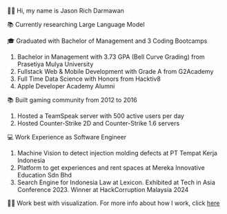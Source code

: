 👋🏽 Hi, my name is Jason Rich Darmawan

📚 Currently researching Large Language Model

🎓 Graduated with Bachelor of Management and 3 Coding Bootcamps

1. Bachelor in Management with 3.73 GPA (Bell Curve Grading) from Prasetiya Mulya University
2. Fullstack Web & Mobile Development with Grade A from G2Academy
3. Full Time Data Science with Honors from Hacktiv8
4. Apple Developer Academy Alumni

📚 Built gaming community from 2012 to 2016

1. Hosted a TeamSpeak server with 500 active users per day
2. Hosted Counter-Strike 2D and Counter-Strike 1.6 servers

💻 Work Experience as Software Engineer
1. Machine Vision to detect injection molding defects at PT Tempat Kerja Indonesia
2. Platform to get experiences and rent spaces at Mereka Innovative Education Sdn Bhd
3. Search Engine for Indonesia Law at Lexicon. Exhibited at Tech in Asia Conference 2023. Winner at HackCorruption Malaysia 2024

💪🏽 Work best with visualization. For more info about how I work, click [here](https://bit.ly/WorkingWithJason)
